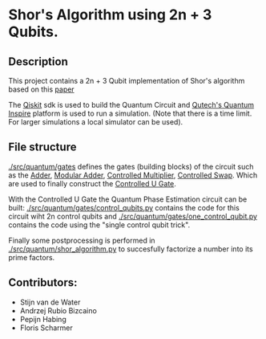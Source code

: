 # Shor's Algorithm using 2n + 3 Qubits.

## Description
This project contains a 2n + 3 Qubit implementation of Shor's algorithm based on this [paper](https://arxiv.org/abs/quant-ph/0205095)

The [Qiskit](https://qiskit.org/) sdk is used to build the Quantum Circuit and [Qutech's Quantum Inspire](https://www.quantum-inspire.com/) platform is used to run a simulation. (Note that there is a time limit. For larger simulations a local simulator can be used).

## File structure
[./src/quantum/gates](./src/quantum/gates) defines the gates (building blocks) of the circuit such as the [Adder](./src/quantum/gates/adder_gate.py), [Modular Adder](./src/quantum/gates/modular_adder_gate.py), [Controlled Multiplier](./src/quantum/gates/controlled_multiplier_gate.py), [Controlled Swap](./src/quantum/gates/controlled_swap_gate.py). Which are used to finally construct the [Controlled U Gate](./src/quantum/gates/controlled_U_a_gate.py).

With the Controlled U Gate the Quantum Phase Estimation circuit can be built: [./src/quantum/gates/control_qubits.py](./src/quantum/gates/control_qubits.py) contains the code for this circuit wiht 2n control qubits and [./src/quantum/gates/one_control_qubit.py](./src/quantum/gates/one_control_qubit.py) contains the code using the "single control qubit trick".

Finally some postprocessing is performed in [./src/quantum/shor_algorithm.py](./src/quantum/shor_algorithm.py) to succesfully factorize a number into its prime factors.

## Contributors:
- Stijn van de Water
- Andrzej Rubio Bizcaino
- Pepijn Habing
- Floris Scharmer
